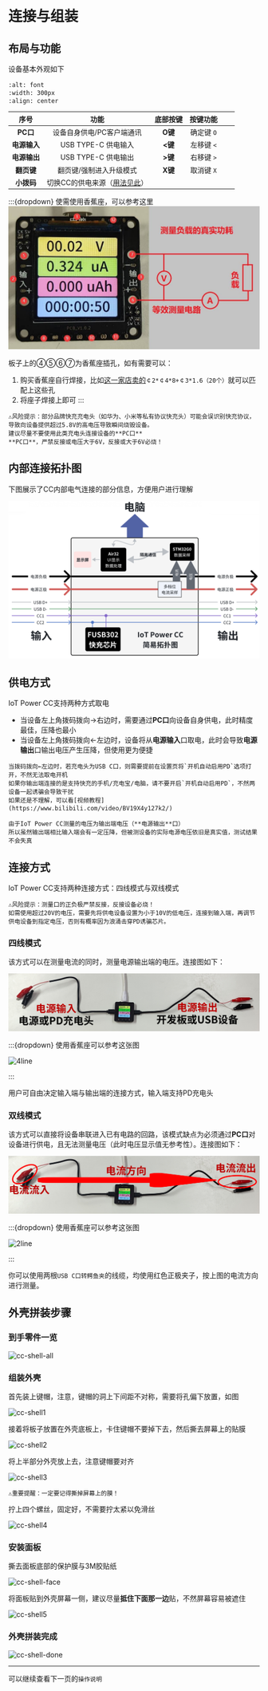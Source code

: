 # 连接与组装

## 布局与功能

设备基本外观如下

```{image} img/font.png
:alt: font
:width: 300px
:align: center
```

|     序号     |                                        功能                                        | 底部按键 |  按键功能  |     |     |
| :----------: | :--------------------------------------------------------------------------------: | :------: | :--------: | --- | --- |
|   **PC口**   |                             设备自身供电/PC客户端通讯                              | **O键**  | 确定键 `O` |     |     |
| **电源输入** |                                USB TYPE-C 供电输入                                 | **<键**  | 左移键 `<` |     |     |
| **电源输出** |                                USB TYPE-C 供电输出                                 | **>键**  | 右移键 `>` |     |     |
|  **翻页键**  |                              翻页键/强制进入升级模式                               | **X键**  | 取消键 `X` |     |     |
|  **小拨码**  | 切换CC的供电来源（[用法见此](https://wiki.luatos.com/iotpower/cc/parts.html#id3)） |          |            |     |     |

:::{dropdown} 使需使用香蕉座，可以参考这里
![font_old](img/font.jpg)

板子上的④⑤⑥⑦为香蕉座插孔，如有需要可以：

1. 购买香蕉座自行焊接，比如[这一家店卖的](https://item.taobao.com/item.htm?id=680807959486)`￠2*￠4*8+￠3*1.6（20个）`就可以匹配上这些孔
2. 将座子焊接上即可
:::

```{warning}
⚠风险提示：部分品牌快充充电头（如华为、小米等私有协议快充头）可能会误识别快充协议，导致向设备提供超过5.8V的高电压导致瞬间烧毁设备。  
建议尽量不要使用此类充电头连接设备的**PC口**  
**PC口**，严禁反接或电压大于6V，反接或大于6V必烧！
```

## 内部连接拓扑图

下图展示了CC内部电气连接的部分信息，方便用户进行理解

![inside](img/inside.png)

## 供电方式

IoT Power CC支持两种方式取电

- 当设备左上角拨码拨向→右边时，需要通过**PC口**向设备自身供电，此时精度最佳，压降也最小
- 当设备左上角拨码拨向←左边时，设备将从**电源输入**口取电，此时会导致**电源输出**口输出电压产生压降，但使用更为便捷

```{warning}
当拨码拨向←左边时，若充电头为USB C口，则需要提前在设置页将`开机自动启用PD`选项打开，不然无法取电开机  
如果你输出端连接的是支持快充的手机/充电宝/电脑，请不要开启`开机自动启用PD`，不然两设备一起诱骗会导致干扰  
如果还是不理解，可以看[视频教程](https://www.bilibili.com/video/BV19X4y127k2/)
```

```{note}
由于IoT Power CC测量的电压为输出端电压（**电源输出**口）  
所以虽然输出端相比输入端会有一定压降，但被测设备的实际电源电压依旧是真实值，测试结果不会失真
```

## 连接方式

IoT Power CC支持两种连接方式：四线模式与双线模式

```{warning}
⚠风险提示：测量口的正负极严禁反接，反接设备必烧！  
如需使用超过20V的电压，需要先将供电设备设置为小于10V的低电压，连接到输入端，再调节供电设备到指定电压，否则有概率因为浪涌击穿PD诱骗芯片。
```

### 四线模式

该方式可以在测量电流的同时，测量电源输出端的电压。连接图如下：

![4line](img/4line.jpg)

:::{dropdown} 使用香蕉座可以参考这张图

![4line](img/4line.png)

:::

用户可自由决定输入端与输出端的连接方式，输入端支持PD充电头

### 双线模式

该方式可以直接将设备串联进入已有电路的回路，该模式缺点为必须通过**PC口**对设备进行供电，且无法测量电压（此时电压显示值无参考性）。连接图如下：

![2line](img/2line.jpg)

:::{dropdown} 使用香蕉座可以参考这张图

![2line](img/2line.png)

:::

你可以使用两根`USB C口转鳄鱼夹`的线缆，均使用红色正极夹子，按上图的电流方向进行测量。

## 外壳拼装步骤

### 到手零件一览

![cc-shell-all](img/cc-shell-all.png)

### 组装外壳

首先装上键帽，注意，键帽的洞上下间距不对称，需要将孔偏下放置，如图

![cc-shell1](img/cc-shell1.png)

接着将板子放置在外壳底板上，卡住键帽不要掉下去，然后撕去屏幕上的贴膜

![cc-shell2](img/cc-shell2.jpg)

将上半部分外壳放上去，注意键帽要对齐

![cc-shell3](img/cc-shell3.jpg)

```{warning}
⚠重要提醒：一定要记得撕掉屏幕上的膜！
```

拧上四个螺丝，固定好，不需要拧太紧以免滑丝

![cc-shell4](img/cc-shell4.jpg)

### 安装面板

撕去面板底部的保护膜与3M胶贴纸

![cc-shell-face](img/cc-shell-face.jpg)

将面板贴到外壳屏幕一侧，建议尽量**抵住下面那一边**贴，不然屏幕容易被遮住

![cc-shell5](img/cc-shell5.jpg)

### 外壳拼装完成

![cc-shell-done](img/cc-shell-done.jpg)

---

可以继续查看下一页的`操作说明`
